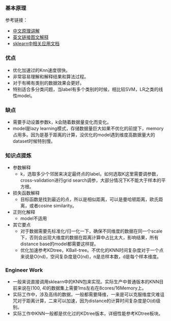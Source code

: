 
### 基本原理
参考链接：
- [中文原理讲解](https://blog.csdn.net/chenhepg/article/details/105409153)
- [英文链接图文解释](https://medium.com/swlh/k-nearest-neighbor-ca2593d7a3c4)
- [sklearn中相关应用文档](https://scikit-learn.org/stable/modules/generated/sklearn.neighbors.KNeighborsClassifier.html)
### 优点
- 优化加速过的Knn速度很快。
- 非常容易理解和解释结果和算法过程。
- 对于有稀有类别的数据效果会更好。
- 特别适合多分类问题，当label有多个类别的时候，相比较SVM，LR之类的线性model。
### 缺点
- 需要手动设置参数k，k会随着数据量变化而变化。
- model是lazy learning模式，存储数据量巨大如果不优化的前提下，memory占用多。因为是基于距离的计算，没优化的model遇到维度高数据量大的dataset时候特别慢。
### 知识点提炼
- 参数解释
  - k，选取多少个邻居来决定最终点的label。如何选取K这里需要调参数，cross-validation进行grid search调参，大部分情况下K不能大于样本的平方根。
- 损失函数解释
  - 目标函数是找到最近的点，所以是相似距离，可以是曼哈顿距离，欧氏距离，或者cosine similarity。
- 正则化解释
  - model不适用
- 其它要点 
  - 对于数据需要先标准化/归一化一下，确保不同维度的数据在同一个scale下，否则会出现大维度的数据在距离计算中占比太大，影响结果，所有distance base的model都需要这样提。
  - 优化加速参考KDtree，KBall-tree。不优化的KNN时间复杂度对于一个点来说是O(nd)，空间复杂度是O(nd)，n是总样本数，d是每个样本维度。
### Engineer Work
- 一般来说直接调用sklearn中的KNN包来实现。实际生产中普通版本的KNN目前来说在(100, 4)的数据集上需要1ms左右在8cores/16Memory上。
- 实际工作中，涉及高纬的数据，一般都需要降维，一来是可以克服维度灾难诅咒对于距离计算，二来可以加速，因为distance的计算时间复杂度是O(d)级别。
- 实际工作中KNN一般都是优化过的KDtree版本，详细性能参考KDtree板块。